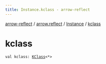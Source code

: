 ```yaml
---
title: Instance.kclass - arrow-reflect
---
```


[arrow-reflect](../../index.html) / [arrow.reflect](../index.html) / [Instance](index.html) / [kclass](./kclass.html)

# kclass

`val kclass: `[`KClass`](https://kotlinlang.org/api/latest/jvm/stdlib/kotlin.reflect/-k-class/index.html)`<*>`